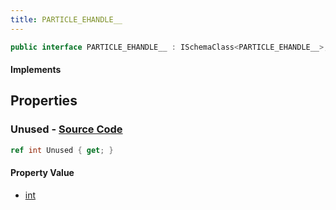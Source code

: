 ```yaml
---
title: PARTICLE_EHANDLE__
---
```


```csharp
public interface PARTICLE_EHANDLE__ : ISchemaClass<PARTICLE_EHANDLE__>, ISchemaField, ISchemaClass, INativeHandle
```

#### Implements

## Properties

### **Unused** - [Source Code](https://github.com/swiftly-solution/swiftlys2/blob/main/managed/src/SwiftlyS2.Generated/Schemas/Interfaces/PARTICLE_EHANDLE__.cs#L16)

```csharp
ref int Unused { get; }
```

#### Property Value

- [int](https://learn.microsoft.com/dotnet/api/system.int32)

